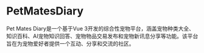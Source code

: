 # PetMatesDiary

Pet Mates Diary是一个基于Vue 3开发的综合性宠物平台，涵盖宠物种类大全、知识百科、AI宠物知识回答、宠物物品交易发布和宠物新讯息分享等功能。该平台旨在为宠物爱好者提供一个互动、分享和交流的社区。
